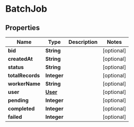 

# BatchJob

## Properties

Name | Type | Description | Notes
------------ | ------------- | ------------- | -------------
**bid** | **String** |  |  [optional]
**createdAt** | **String** |  |  [optional]
**status** | **String** |  |  [optional]
**totalRecords** | **Integer** |  |  [optional]
**workerName** | **String** |  |  [optional]
**user** | [**User**](User.md) |  |  [optional]
**pending** | **Integer** |  |  [optional]
**completed** | **Integer** |  |  [optional]
**failed** | **Integer** |  |  [optional]




